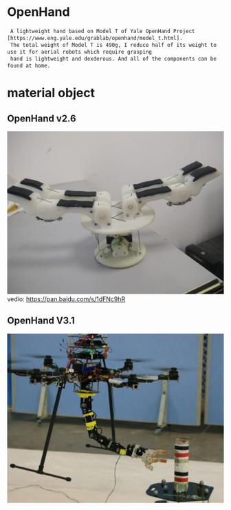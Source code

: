# OpenHand
     A lightweight hand based on Model T of Yale OpenHand Project [https://www.eng.yale.edu/grablab/openhand/model_t.html]. 
     The total weight of Model T is 490g, I reduce half of its weight to use it for aerial robots which require grasping 
     hand is lightweight and dexderous. And all of the components can be found at home.

# material object
## OpenHand v2.6
![v2.6](https://github.com/marooncn/OpenHand/blob/master/v2.6.jpg) <br>
vedio: https://pan.baidu.com/s/1dFNc9hR <br>
## OpenHand V3.1
![v3.1](https://github.com/marooncn/OpenHand/blob/master/v3.1.jpg)
